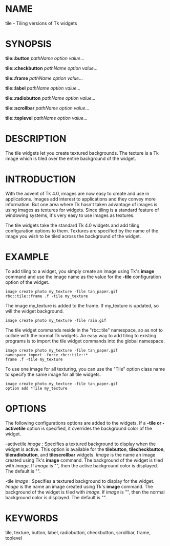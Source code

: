 

NAME
====

tile \-  Tiling versions of Tk widgets  

SYNOPSIS
========

__tile::button__ *pathName* *option* *value*\.\.\.  

__tile::checkbutton__ *pathName* *option* *value*\.\.\.  

__tile::frame__ *pathName* *option* *value*\.\.\.  

__tile::label__ *pathName* *option* *value*\.\.\.  

__tile::radiobutton__ *pathName* *option* *value*\.\.\.  

__tile::scrollbar__ *pathName* *option* *value*\.\.\.  

__tile::toplevel__ *pathName* *option* *value*\.\.\.  


DESCRIPTION
===========

The tile widgets let you create textured backgrounds\.  The texture is a
Tk image which is tiled over the entire background of the widget\.

INTRODUCTION
============

With the advent of Tk 4\.0, images are now easy to create and use in
applications\.  Images add interest to applications and they convey more
information\.  But one area where Tk hasn\'t taken advantage of images is
using images as textures for widgets\.  Since tiling is a standard
feature of windowing systems, it\'s very easy to use images as textures\.

The tile widgets take the standard Tk 4\.0 widgets and add tiling
configuration options to them\.  Textures are specified by the name of
the image you wish to be tiled across the background of the widget\.

EXAMPLE
=======

To add tiling to a widget, you simply create an image using Tk\'s __image__
command and use the image name as the value for the __\-tile__ configuration
option of the widget\.  

~~~~~
image create photo my_texture -file tan_paper.gif
rbc::tile::frame .f -tile my_texture
~~~~~

The image my\_texture is added to the frame\.  If my\_texture is updated,
so will the widget background\.  

~~~~~
image create photo my_texture -file rain.gif
~~~~~

The tile widget commands reside in the "rbc::tile" namespace, so as not
to collide with the normal Tk widgets\.  An easy way to add tiling to
existing programs is to import the tile widget commands into the global
namespace\.  

~~~~~
image create photo my_texture -file tan_paper.gif
namespace import -force rbc::tile::*
frame .f -tile my_texture
~~~~~

To use one image for all texturing, you can use the "Tile" option class
name to specify the same image for all tile widgets\.  

~~~~~
image create photo my_texture -file tan_paper.gif
option add *Tile my_texture
~~~~~

OPTIONS
=======

The following configurations options are added to the widgets\. If a
__\-tile or \-activetile__ option is specified, it overrides the background
color of the widget\.  

\-activetile *image*
:   Specifies a textured background to display when the widget is
    active\.  This option is available for the __tilebutton__,
    __tilecheckbutton__, __tileradiobutton__, and __tilescrollbar__ widgets\.
    *Image* is the name an image created using Tk\'s __image__ command\.
    The background of the widget is tiled with *image*\.  If *image* is
    "", then the active background color is displayed\.  The default
    is ""\.  

\-tile *image*
:   Specifies a textured background to display for the widget\.
    *Image* is the name an image created using Tk\'s __image__ command\.
    The background of the widget is tiled with *image*\.  If *image* is
    "", then the normal background color is displayed\.  The default
    is ""\.  

KEYWORDS
========

tile, texture, button, label, radiobutton, checkbutton, scrollbar,
frame, toplevel  

